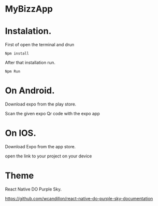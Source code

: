 # MyBizzApp

# Instalation.
  First of open the terminal and drun
  
  ```
  Npm install
  ```
  
  After that installation run.
  
  ``` 
  Npm Run
  ```
  
  # On Android.
  
  Download expo from the play store. 
  
  Scan the given expo Qr code with the expo app
  # On IOS.
  
   Download Expo from the app store.
    
   open the link to your project on your device
    
  
  # Theme
    
   React Native DO Purple Sky.
   
   https://github.com/wcandillon/react-native-do-purple-sky-documentation
